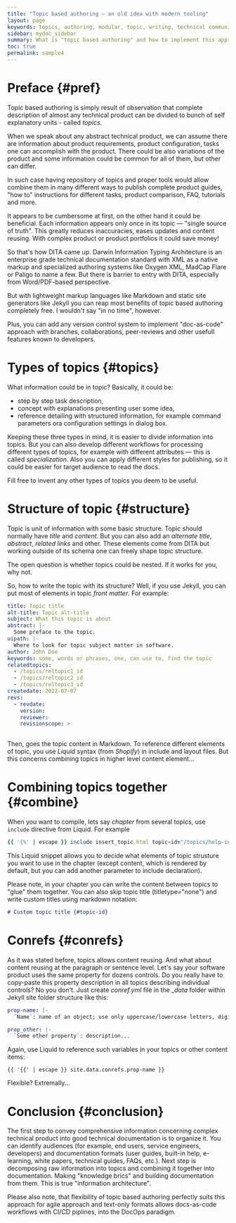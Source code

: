 ```yaml
---
title: "Topic based authoring — an old idea with modern tooling"
layout: page
keywords: topics, authoring, modular, topic, writing, technical communication, information architecture, communication, information developer
sidebar: mydoc_sidebar
summary: What is "topic based authoring" and how to implement this approach with Jekyll.
toc: true
permalink: sample4
---
```


# Preface {#pref}

Topic based authoring is simply result of observation that complete description of almost any technical product can be divided to bunch of self explanatory units - called *topics*. 

When we speak about any abstract technical product, we can assume there are information about product requirements, product configuration, tasks one can accomplish with the product. There could be also variations of the product and some information could be common for all of them, but other can differ.

In such case having repository of topics and proper tools would allow combine them in many different ways to publish complete product guides, "how to" instructions for different tasks, product comparison, FAQ, tutorials and more.

It appears to be cumbersome at first, on the other hand it could be beneficial. Each information appears only once in its topic — "single source of truth". This greatly reduces inaccuracies, eases updates and content reusing. With complex product or product portfolios it could save money!

So that's how DITA came up. Darwin Information Typing Architecture is an enterprise grade technical documentation standard with XML as a native markup and specialized authoring systems like Oxygen XML, MadCap Flare or Paligo to name a few. But there is barrier to entry with DITA, especially from Word/PDF-based perspective.

But with lightweight markup languages like Markdown and static site generators like Jekyll you can reap most benefits of topic based authoring completely free. I wouldn't say "in no time", however.

Plus, you can add any version control system to implement "doc-as-code" approach with branches, collaborations, peer-reviews and other usefull features known to developers.

# Types of topics {#topics}

What information could be in topic? Basically, it could be:
- step by step task description,
- concept with explanations presenting user some idea,
- reference detailing with structured information, for example command parameters ora configuration settings in dialog box.

Keeping these three types in mind, it is easier to divide information into topics. But you can also develop different workflows for processing different types of topics, for example with different attributes — this is called *specialization*. Also you can apply different styles for publishing, so it could be easier for target audience to read the docs.

Fill free to invent any other types of topics you deem to be useful.

# Structure of topic {#structure}

Topic is unit of information with some basic structure. Topic should normally have *title* and *content*. But you can also add an *alternate title*, *abstract*, *related links* and other. These elements come from DITA but working outside of its schema one can freely shape topic structure.

The open question is whether topics could be nested. If it works for you, why not.

So, how to write the topic with its structure? Well, if you use Jekyll, you can put most of elements in topic *front matter*. For example:

```yaml
title: Topic title
alt-title: Topic alt-title
subject: What this topic is about
abstract: |-
  Some preface to the topic.
uipath: |-
  Where to look for topic subject matter in software.
author: John Doe
keywords: some, words or phrases, one, can use to, find the topic
relatedtopics:
  - /topics/reltopic1_id
  - /topics/reltopic2_id
  - /topics/reltopic3_id
createdate: 2022-07-07
revs:
  - revdate: 
    version: 
    reviewer: 
    revisionscope: > 
      
```
Then, goes the topic content in Markdown. To reference different elements of topic, you use *Liquid* syntax (from *Shopify*) in include and layout files. But this concerns combining topics in higher level content element...

# Combining topics together {#combine}

When you want to compile, lets say *chapter* from several topics, use `include` directive from Liquid. For example

```rb
{{ '{%' | escape }} include insert_topic.html topic-id="/topics/help-intro-pl" abstract=true uipath=false relatedtopics=true h-level="h2" titletype="main" %}
```

This Liquid snippet allows you to decide what elements of topic strusture you want to use in the chapter (except content, which is rendered by default, but you can add another parameter to include declaration).

Please note, in your chapter you can write the content between topics to "glue" them together. You can also skip topic title (titletype="none") and write custom titles using markdown notation:

```md
# Custom topic title {#topic-id}
```

# Conrefs {#conrefs}

As it was stated before, topics allows content reusing. And what about content reusing at the paragraph or sentence level. Let's say your software product uses the same property for dozens controls. Do you really have to copy-paste this property description in all topics describing individual controls? No you don't. Just create *conref.yml* file in the *_data* folder within Jekyll site folder structure like this:

```yml
prop-name: |-
  `Name`: name of an object; use only uppercase/lowercase letters, digits and underscore (_); lentght limited to 256 characters

prop_other: |-
  `Some other property`: description...
```

Again, use Liquid to reference such variables in your topics or other content items:

```
{{ '{{' | escape }} site.data.conrefs.prop-name }}
```

Flexible? Extremally...

# Conclusion {#conclusion}

The first step to convey comprehensive information concerning complex technical product into good technical documentation is to organize it. You can identify audiences (for example, end users, service engineers, developers) and documentation formats (user guides, built-in help, e-learning, white papers, technical guides, FAQs, etc.). Next step is decomposing raw information into topics and combining it together into documentation. Making "knowledge brics" and building documentation from them. This is true "information architecture".

Please also note, that flexibility of topic based authoring perfectly suits this approach for agile approach and text-only formats allows docs-as-code workflows with CI/CD piplines, into the DocOps paradigm.